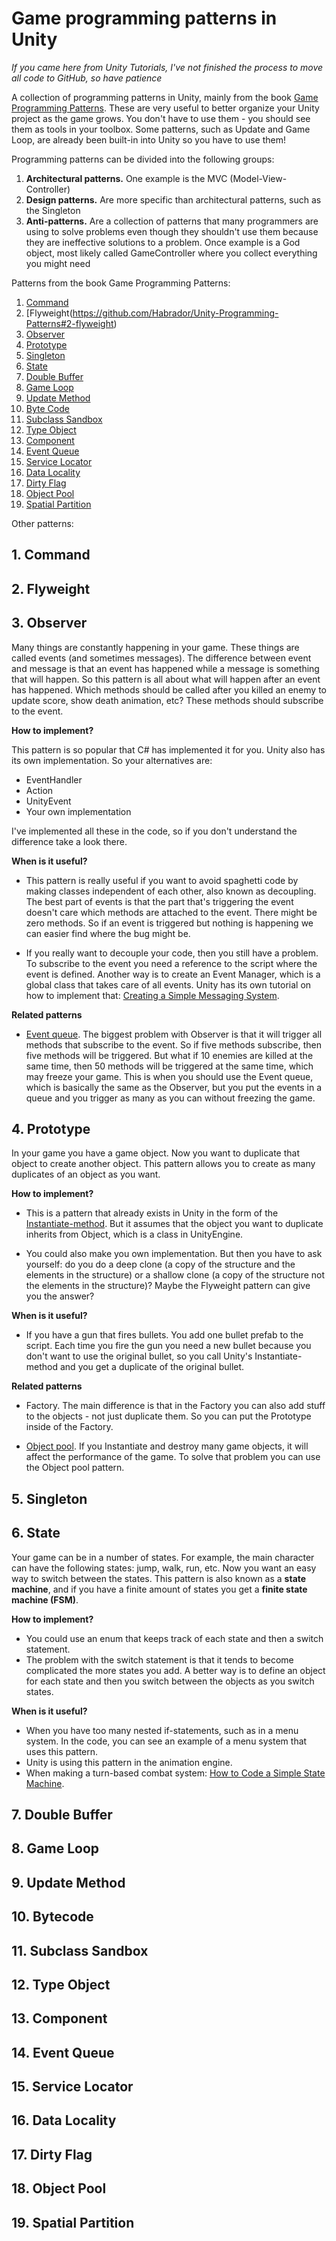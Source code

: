 # Game programming patterns in Unity

*If you came here from Unity Tutorials, I've not finished the process to move all code to GitHub, so have patience*

A collection of programming patterns in Unity, mainly from the book [Game Programming Patterns](http://gameprogrammingpatterns.com/contents.html). These are very useful to better organize your Unity project as the game grows. You don't have to use them - you should see them as tools in your toolbox. Some patterns, such as Update and Game Loop, are already been built-in into Unity so you have to use them! 

Programming patterns can be divided into the following groups:
1. **Architectural patterns.** One example is the MVC (Model-View-Controller)
2. **Design patterns.** Are more specific than architectural patterns, such as the Singleton
3. **Anti-patterns.** Are a collection of patterns that many programmers are using to solve problems even though they shouldn't use them because they are ineffective solutions to a problem. Once example is a God object, most likely called GameController where you collect everything you might need

Patterns from the book Game Programming Patterns:

1. [Command](https://github.com/Habrador/Unity-Programming-Patterns#1-command)
2. [Flyweight(https://github.com/Habrador/Unity-Programming-Patterns#2-flyweight)
3. [Observer](https://github.com/Habrador/Unity-Programming-Patterns#3-observer)
4. [Prototype](https://github.com/Habrador/Unity-Programming-Patterns#4-prototype)
5. [Singleton](https://github.com/Habrador/Unity-Programming-Patterns#5-singleton)
6. [State](https://github.com/Habrador/Unity-Programming-Patterns#6-state)
7. [Double Buffer](https://github.com/Habrador/Unity-Programming-Patterns#7-double-buffer)
8. [Game Loop](https://github.com/Habrador/Unity-Programming-Patterns#8-game-loop)
9. [Update Method](https://github.com/Habrador/Unity-Programming-Patterns#9-update-method)
10. [Byte Code](https://github.com/Habrador/Unity-Programming-Patterns#10-byte-code)
11. [Subclass Sandbox](https://github.com/Habrador/Unity-Programming-Patterns#11-subclass-sandbox)
12. [Type Object](https://github.com/Habrador/Unity-Programming-Patterns#12-type-object)
13. [Component](https://github.com/Habrador/Unity-Programming-Patterns#13-component)
14. [Event Queue](https://github.com/Habrador/Unity-Programming-Patterns#14-event-queue)
15. [Service Locator](https://github.com/Habrador/Unity-Programming-Patterns#15-service-locator)
16. [Data Locality](https://github.com/Habrador/Unity-Programming-Patterns#16-data-locality)
17. [Dirty Flag](https://github.com/Habrador/Unity-Programming-Patterns#17-dirty-flag)
18. [Object Pool](https://github.com/Habrador/Unity-Programming-Patterns#18-object-pool)
19. [Spatial Partition](https://github.com/Habrador/Unity-Programming-Patterns#19-spatial-partition)

Other patterns:


## 1. Command


## 2. Flyweight


## 3. Observer

Many things are constantly happening in your game. These things are called events (and sometimes messages). The difference between event and message is that an event has happened while a message is something that will happen. So this pattern is all about what will happen after an event has happened. Which methods should be called after you killed an enemy to update score, show death animation, etc? These methods should subscribe to the event. 

**How to implement?** 

This pattern is so popular that C# has implemented it for you. Unity also has its own implementation. So your alternatives are:

* EventHandler
* Action
* UnityEvent
* Your own implementation

I've implemented all these in the code, so if you don't understand the difference take a look there. 

**When is it useful?**

* This pattern is really useful if you want to avoid spaghetti code by making classes independent of each other, also known as decoupling. The best part of events is that the part that's triggering the event doesn't care which methods are attached to the event. There might be zero methods. So if an event is triggered but nothing is happening we can easier find where the bug might be.

* If you really want to decouple your code, then you still have a problem. To subscribe to the event you need a reference to the script where the event is defined. Another way is to create an Event Manager, which is a global class that takes care of all events. Unity has its own tutorial on how to implement that: [Creating a Simple Messaging System](https://www.youtube.com/watch?v=0AqG1fDhPT8).

**Related patterns**

* [Event queue](https://github.com/Habrador/Unity-Programming-Patterns#14-event-queue). The biggest problem with Observer is that it will trigger all methods that subscribe to the event. So if five methods subscribe, then five methods will be triggered. But what if 10 enemies are killed at the same time, then 50 methods will be triggered at the same time, which may freeze your game. This is when you should use the Event queue, which is basically the same as the Observer, but you put the events in a queue and you trigger as many as you can without freezing the game.    



## 4. Prototype

In your game you have a game object. Now you want to duplicate that object to create another object. This pattern allows you to create as many duplicates of an object as you want.

**How to implement?**

* This is a pattern that already exists in Unity in the form of the [Instantiate-method](https://docs.unity3d.com/ScriptReference/Object.Instantiate.html). But it assumes that the object you want to duplicate inherits from Object, which is a class in UnityEngine.

* You could also make you own implementation. But then you have to ask yourself: do you do a deep clone (a copy of the structure and the elements in the structure) or a shallow clone (a copy of the structure not the elements in the structure)? Maybe the Flyweight pattern can give you the answer?    

**When is it useful?**

* If you have a gun that fires bullets. You add one bullet prefab to the script. Each time you fire the gun you need a new bullet because you don't want to use the original bullet, so you call Unity's Instantiate-method and you get a duplicate of the original bullet.

**Related patterns**

* Factory. The main difference is that in the Factory you can also add stuff to the objects - not just duplicate them. So you can put the Prototype inside of the Factory. 

* [Object pool](https://github.com/Habrador/Unity-Programming-Patterns#18-object-pool). If you Instantiate and destroy many game objects, it will affect the performance of the game. To solve that problem you can use the Object pool pattern. 



## 5. Singleton



## 6. State

Your game can be in a number of states. For example, the main character can have the following states: jump, walk, run, etc. Now you want an easy way to switch between the states. This pattern is also known as a **state machine**, and if you have a finite amount of states you get a **finite state machine (FSM)**.

**How to implement?**

* You could use an enum that keeps track of each state and then a switch statement.
* The problem with the switch statement is that it tends to become complicated the more states you add. A better way is to define an object for each state and then you switch between the objects as you switch states.

**When is it useful?**

* When you have too many nested if-statements, such as in a menu system. In the code, you can see an example of a menu system that uses this pattern.
* Unity is using this pattern in the animation engine. 
* When making a turn-based combat system: [How to Code a Simple State Machine](https://www.youtube.com/watch?v=G1bd75R10m4).



## 7. Double Buffer


## 8. Game Loop


## 9. Update Method


## 10. Bytecode


## 11. Subclass Sandbox


## 12. Type Object


## 13. Component


## 14. Event Queue


## 15. Service Locator


## 16. Data Locality


## 17. Dirty Flag


## 18. Object Pool


## 19. Spatial Partition

